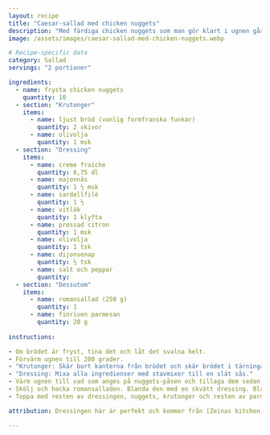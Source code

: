 ```yaml
---
layout: recipe
title: "Caesar-sallad med chicken nuggets"
description: "Med färdiga chicken nuggets som man gör klart i ugnen går det snabbt och lätt att få till en jättegod caesar-sallad! "
image: /assets/images/caesar-sallad-med-chicken-nuggets.webp

# Recipe-specific data
category: Sallad
servings: "2 portioner"

ingredients:
  - name: frysta chicken nuggets
    quantity: 10
  - section: "Krutonger"
    items:
      - name: ljust bröd (vanlig formfranska funkar)
        quantity: 2 skivor
      - name: olivolja
        quantity: 1 msk
  - section: "Dressing"
    items:
      - name: creme fraiche
        quantity: 0,75 dl
      - name: majonnäs
        quantity: 1 ½ msk
      - name: sardellfilé
        quantity: 1 ½
      - name: vitlök
        quantity: 1 klyfta
      - name: pressad citron
        quantity: 1 msk
      - name: olivolja
        quantity: 1 tsk
      - name: dijonsenap
        quantity: ½ tsk
      - name: salt och peppar
        quantity:
  - section: "Dessutom"
    items:
      - name: romansallad (250 g)
        quantity: 1
      - name: finriven parmesan
        quantity: 20 g
        
instructions:

- Om brödet är fryst, tina det och låt det svalna helt.
- Förvärm ugnen till 200 grader.
- "Krutonger: Skär bort kanterna från brödet och skär brödet i tärningar. Sprid ut på en plåt med bakplåtspapper. Droppa över olivoljan. Kör i ugnen i ca 5-10 minuter, håll koll så det inte bränns."
- "Dressing: Mixa alla ingredienser med stavmixer till en slät sås."
- Värm ugnen till vad som anges på nuggets-påsen och tillaga dem sedan i ugnen enligt den instruktionen. När de är klara, skär dem i halvor.
- Skölj och hacka romansalladen. Blanda den med en skvätt dressing. Blanda sedan i det mesta av parmesanen. Fördela detta på två tallrikar.
- Toppa med resten av dressingen, nuggets, krutonger och resten av parmesanen.

attribution: Dressingen här är perfekt och kommer från [Zeinas kitchen](https://zeinaskitchen.se/ceasarsallad/)

---
```

